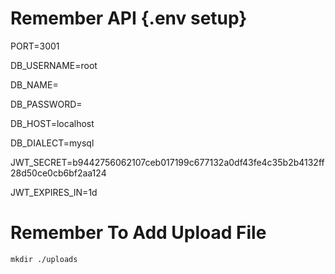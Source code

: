 # Remember API {.env setup}

PORT=3001

DB_USERNAME=root

DB_NAME=

DB_PASSWORD=

DB_HOST=localhost

DB_DIALECT=mysql

JWT_SECRET=b9442756062107ceb017199c677132a0df43fe4c35b2b4132ff28d50ce0cb6bf2aa124

JWT_EXPIRES_IN=1d

# Remember To Add Upload File

`mkdir ./uploads`
